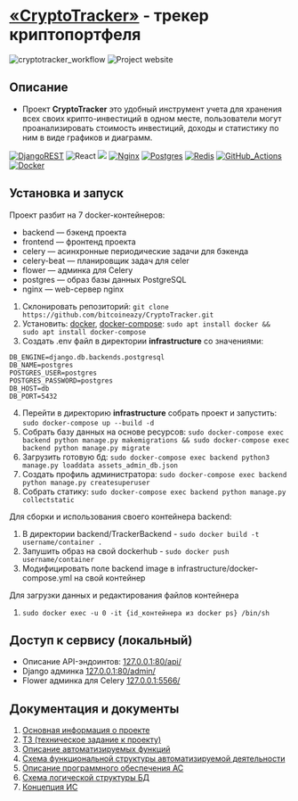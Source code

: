 # <br><b>[«CryptoTracker»](http://143.244.205.59/api/)</b> - трекер криптопортфеля

![cryptotracker_workflow](https://github.com/bitcoineazy/CryptoTracker/actions/workflows/cryptotracker_workflow.yml/badge.svg)
![Project website](https://img.shields.io/website-up-down-green-red/http/143.244.205.59.svg)

## Описание

- Проект <b>CryptoTracker</b> это удобный инструмент учета для хранения всех своих крипто-инвестиций в одном месте, пользователи могут проанализировать стоимость инвестиций, доходы и статистику по ним в виде графиков и диаграмм.

[![DjangoREST](https://img.shields.io/badge/DJANGO-REST-ff1709?style=flat&logo=Django&logoColor=white&color=ff1709&labelColor=gray)](https://www.django-rest-framework.org/)
![React](https://img.shields.io/badge/React-%2320232a.svg?style=flat&logo=React&logoColor=%2361DAFB)
<img src="https://img.shields.io/badge/Celery-%2337814A.svg?&style=flat&logo=Celery&logoColor=white" />
[![Nginx](https://img.shields.io/badge/Nginx-%23009639.svg?style=flat&logo=Nginx&logoColor=white)](https://nginx.org/ru/)
[![Postgres](https://img.shields.io/badge/Postgres-%23316192.svg?style=flat&logo=Postgresql&logoColor=white)](https://www.postgresql.org/)
[![Redis](https://img.shields.io/badge/Redis-%23DD0031.svg?style=flat&logo=Redis&logoColor=white)](https://redis.io/)
[![GitHub_Actions](https://img.shields.io/badge/GithubActions-%232671E5.svg?style=flat&logo=GithubActions&logoColor=white)](https://github.com/features/actions)
[![Docker](https://img.shields.io/badge/Docker-%230db7ed.svg?style=flat&logo=Docker&logoColor=white)](https://www.docker.com/)

## Установка и запуск
Проект разбит на 7 docker-контейнеров:
- backend — бэкенд проекта
- frontend — фронтенд проекта
- celery — асинхронные периодические задачи для бэкенда
- celery-beat — планировщик задач для celer
- flower — админка для Celery
- postgres — образ базы данных PostgreSQL
- nginx — web-сервер nginx

1. Склонировать репозиторий: ```git clone https://github.com/bitcoineazy/CryptoTracker.git```
2. Установить: [docker](https://www.docker.com/get-started), [docker-compose](https://docs.docker.com/compose/install/):
```sudo apt install docker && sudo apt install docker-compose```
3. Создать .env файл в директории <b>infrastructure</b> со значениями: 
```
DB_ENGINE=django.db.backends.postgresql
DB_NAME=postgres
POSTGRES_USER=postgres
POSTGRES_PASSWORD=postgres
DB_HOST=db
DB_PORT=5432
```
4. Перейти в директорию <b>infrastructure</b> cобрать проект и запустить: ```sudo docker-compose up --build -d``` 
5. Собрать базу данных на основе ресурсов: ```sudo docker-compose exec backend python manage.py makemigrations && sudo docker-compose exec backend python manage.py migrate```
6. Загрузить готовую бд: ```sudo docker-compose exec backend python3 manage.py loaddata assets_admin_db.json```
7. Создать профиль администратора: ```sudo docker-compose exec backend python manage.py createsuperuser```
8. Собрать статику: ```sudo docker-compose exec backend python manage.py collectstatic``` 

Для сборки и использования своего контейнера backend:
1. В директории backend/TrackerBackend - ```sudo docker build -t username/container .```
2. Запушить образ на свой dockerhub - ```sudo docker push username/container```
3. Модифицировать поле backend image в infrastructure/docker-compose.yml на свой контейнер

Для загрузки данных и редактирования файлов контейнера
1. ```sudo docker exec -u 0 -it {id_контейнера из docker ps} /bin/sh```

## Доступ к сервису (локальный)

- Описание API-эндоинтов: [127.0.0.1:80/api/](http://127.0.0.1:80/api/)
- Django админка [127.0.0.1:80/admin/](http://127.0.0.1:80/admin/)
- Flower админка для Celery [127.0.0.1:5566/](http://127.0.0.1:5566/)

## Документация и документы
1. [Основная информация о проекте](https://docs.google.com/document/d/1uAo9AEyFQp9OS7pW8nWsjONwGxFhm0iNyN3ExQD0aMM)
2. [ТЗ (техническое задание к проекту)](https://docs.google.com/document/d/1brzGZPXWFxUncZA1nxC8m6WuJMndXy1ayGbnxd3g04U)
3. [Описание автоматизируемых функций](https://docs.google.com/document/d/1INT0S4TTg03zlc-QvNWq9smn-57PG0JOOYwngxOvhDE)
4. [Схема функциональной структуры автоматизируемой деятельности](https://docs.google.com/document/d/1q91wO5nlNoPGV8APYzggHGtBieRXXFbkYSavtPk5bd8)
5. [Описание программного обеспечения АС](https://docs.google.com/document/d/1N8bd2g0r8BV_nUNI_Cj2Y5bufMBc_LXSQsph7715P6s)
6. [Схема логической структуры БД](https://docs.google.com/document/d/1CuoIZcxkWvNPrK6kCHm5Z5p2tN7JPYcuRwC8NVAnoa8)
7. [Концепция ИС](https://docs.google.com/document/d/1e2T2Jslet7b_nb3WPSleWURQqHSkHrr4sR41SYgX9lk)
